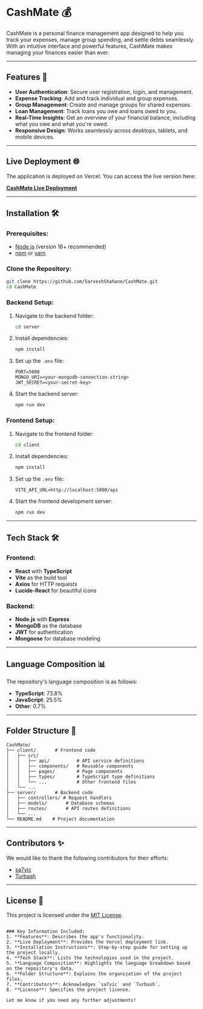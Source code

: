 
# CashMate 💰

CashMate is a personal finance management app designed to help you track your expenses, manage group spending, and settle debts seamlessly. With an intuitive interface and powerful features, CashMate makes managing your finances easier than ever.

---

## Features 🚀

- **User Authentication**: Secure user registration, login, and management.
- **Expense Tracking**: Add and track individual and group expenses.
- **Group Management**: Create and manage groups for shared expenses.
- **Loan Management**: Track loans you owe and loans owed to you.
- **Real-Time Insights**: Get an overview of your financial balance, including what you owe and what you're owed.
- **Responsive Design**: Works seamlessly across desktops, tablets, and mobile devices.

---

## Live Deployment 🌐

The application is deployed on Vercel. You can access the live version here:

**[CashMate Live Deployment](https://cash-mate-one.vercel.app/)**

---

## Installation 🛠️

### Prerequisites:
- [Node.js](https://nodejs.org/) (version 16+ recommended)
- [npm](https://www.npmjs.com/) or [yarn](https://yarnpkg.com/)

### Clone the Repository:
```bash
git clone https://github.com/SarveshShahane/CashMate.git
cd CashMate
```

### Backend Setup:
1. Navigate to the backend folder:
   ```bash
   cd server
   ```
2. Install dependencies:
   ```bash
   npm install
   ```
3. Set up the `.env` file:
   ```plaintext
   PORT=5000
   MONGO_URI=<your-mongodb-connection-string>
   JWT_SECRET=<your-secret-key>
   ```
4. Start the backend server:
   ```bash
   npm run dev
   ```

### Frontend Setup:
1. Navigate to the frontend folder:
   ```bash
   cd client
   ```
2. Install dependencies:
   ```bash
   npm install
   ```
3. Set up the `.env` file:
   ```plaintext
   VITE_API_URL=http://localhost:5000/api
   ```
4. Start the frontend development server:
   ```bash
   npm run dev
   ```

---

## Tech Stack 🛠️

### Frontend:
- **React** with **TypeScript**
- **Vite** as the build tool
- **Axios** for HTTP requests
- **Lucide-React** for beautiful icons

### Backend:
- **Node.js** with **Express**
- **MongoDB** as the database
- **JWT** for authentication
- **Mongoose** for database modeling

---

## Language Composition 📊

The repository's language composition is as follows:
- **TypeScript**: 73.8%
- **JavaScript**: 25.5%
- **Other**: 0.7%

---

## Folder Structure 📂

```
CashMate/
├── client/       # Frontend code
│   ├── src/
│   │   ├── api/          # API service definitions
│   │   ├── components/   # Reusable components
│   │   ├── pages/        # Page components
│   │   ├── types/        # TypeScript type definitions
│   │   └── ...           # Other frontend files
│   └── ...
├── server/       # Backend code
│   ├── controllers/ # Request handlers
│   ├── models/       # Database schemas
│   ├── routes/       # API routes definitions
│   └── ...
└── README.md    # Project documentation
```

---

## Contributors ✨

We would like to thank the following contributors for their efforts:

- [sa7vic](https://github.com/sa7vic)
- [Turbash](https://github.com/Turbash)

---

## License 📜

This project is licensed under the [MIT License](LICENSE).
```

### Key Information Included:
1. **Features**: Describes the app's functionality.
2. **Live Deployment**: Provides the Vercel deployment link.
3. **Installation Instructions**: Step-by-step guide for setting up the project locally.
4. **Tech Stack**: Lists the technologies used in the project.
5. **Language Composition**: Highlights the language breakdown based on the repository's data.
6. **Folder Structure**: Explains the organization of the project files.
7. **Contributors**: Acknowledges `sa7vic` and `Turbash`.
8. **License**: Specifies the project license.

Let me know if you need any further adjustments!
